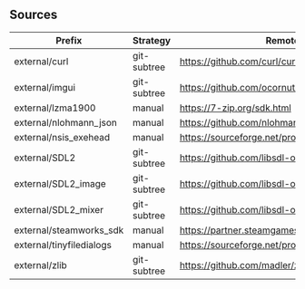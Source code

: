 ## Sources
Prefix | Strategy | Remote | Revision
------ | -------- | ------ | --------
external/curl | git-subtree | https://github.com/curl/curl | curl-8_8_0
external/imgui | git-subtree | https://github.com/ocornut/imgui | v1.87
external/lzma1900 | manual | https://7-zip.org/sdk.html | 19.00
external/nlohmann_json | manual | https://github.com/nlohmann/json | v3.10.5
external/nsis_exehead | manual | https://sourceforge.net/projects/nsis/ | v2.25
external/SDL2 | git-subtree | https://github.com/libsdl-org/SDL | release-2.0.22
external/SDL2_image | git-subtree | https://github.com/libsdl-org/SDL_image | release-2.0.5
external/SDL2_mixer | git-subtree | https://github.com/libsdl-org/SDL_mixer | release-2.0.4
external/steamworks_sdk | manual | https://partner.steamgames.com/downloads/list | 1.57
external/tinyfiledialogs | manual | https://sourceforge.net/projects/tinyfiledialogs/ | 1a5ded5653
external/zlib | git-subtree | https://github.com/madler/zlib | v1.3.1
